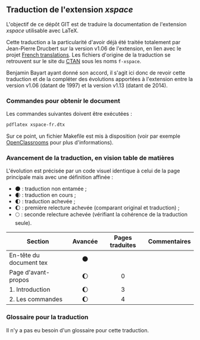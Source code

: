 ## Traduction de l'extension *xspace*

L'objectif de ce dépôt GIT est de traduire la documentation de l'extension *xspace* utilisable avec LaTeX.

Cette traduction a la particularité d'avoir déjà été traitée totalement par Jean-Pierre Drucbert sur la version v1.06 de l'extension, en lien avec le projet [French translations](https://www.ctan.org/pkg/french-translations). Les fichiers d'origine de la traduction se retrouvent sur le site du [CTAN](https://www.ctan.org/tex-archive/info/french-translations/macros/latex/required/tools) sous les noms `f-xspace`.

Benjamin Bayart ayant donné son accord, il s'agit ici donc de revoir cette traduction et de la compléter des évolutions apportées à l'extension entre la version v1.06 (datant de 1997) et la version v1.13 (datant de 2014).


### Commandes pour obtenir le document

Les commandes suivantes doivent être exécutées :

```bash
pdflatex xspace-fr.dtx
```

Sur ce point, un fichier Makefile est mis à disposition (voir par exemple [OpenClassrooms](https://openclassrooms.com/courses/compilez-sous-gnu-linux#/id/r-1130480) pour plus d'informations).


### Avancement de la traduction, en vision table de matières

L'évolution est précisée par un code visuel identique à celui de la page principale mais avec une définition affinée :

- :new_moon: : traduction non entamée ;
- :waxing_crescent_moon: : traduction en cours ;
- :first_quarter_moon: : traduction achevée ;
- :waxing_gibbous_moon: : première relecture achevée (comparant original et traduction) ; 
- :full_moon: : seconde relecture achevée (vérifiant la cohérence de la traduction seule).

Section                       | Avancée                | Pages traduites | Commentaires 
----------------------------- | :--------------------: | :-------------: | -------------------------
En-tête du document tex       | :new_moon:             |                 |
Page d'avant-propos           | :waxing_gibbous_moon:  | 0               | 
1. Introduction               | :waxing_gibbous_moon:  | 3               |
2. Les commandes              | :waxing_gibbous_moon:  | 4               | 


### Glossaire pour la traduction

Il n'y a pas eu besoin d'un glossaire pour cette traduction.
